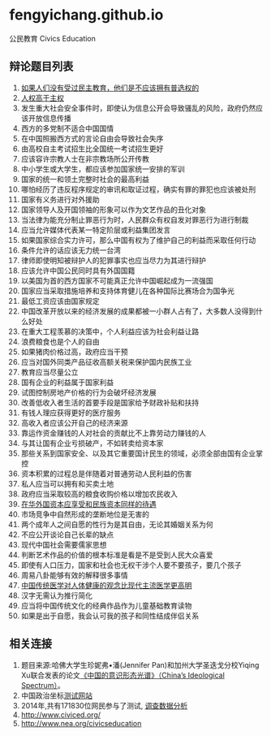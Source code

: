 # fengyichang.github.io
公民教育 Civics Education

## 辩论题目列表

1. [如果人们没有受过民主教育，他们是不应该拥有普选权的](https://pincong.rocks/question/1223)
2. [人权高于主权](https://pincong.rocks/question/1271)
3. 发生重大社会安全事件时，即使认为信息公开会导致骚乱的风险，政府仍然应该开放信息传播
4. 西方的多党制不适合中国国情
5. 在中国照搬西方式的言论自由会导致社会失序
6. 由高校自主考试招生比全国统一考试招生更好
7. 应该容许宗教人士在非宗教场所公开传教
8. 中小学生或大学生，都应该参加国家统一安排的军训
9. 国家的统一和领土完整时社会的最高利益
10. 哪怕经历了违反程序规定的审讯和取证过程，确实有罪的罪犯也应该被处刑
11. 国家有义务进行对外援助
12. 国家领导人及开国领袖的形象可以作为文艺作品的丑化对象
13. 当法律为能充分制止罪恶行为时，人民群众有权自发对罪恶行为进行制裁
14. 应当允许媒体代表某一特定阶层或利益集团发言
15. 如果国家综合实力许可，那么中国有权为了维护自己的利益而采取任何行动
16. 条件允许的话应该无力统一台湾
17. 律师即使明知被辩护人的犯罪事实也应当尽力为其进行辩护
18. 应该允许中国公民同时具有外国国籍
19. 以美国为首的西方国家不可能真正允许中国崛起成为一流强国
20. 国家应当采取措施培养和支持体育健儿在各种国际比赛场合为国争光
21. 最低工资应该由国家规定
22. 中国改革开放以来的经济发展的成果都被一小群人占有了，大多数人没得到什么好处
23. 在重大工程羡慕的决策中，个人利益应该为社会利益让路
24. 浪费粮食也是个人的自由
25. 如果猪肉价格过高，政府应当干预
26. 应当对国外同类产品征收高额关税来保护国内民族工业
27. 教育应当尽量公立
28. 国有企业的利益属于国家利益
29. 试图控制房地产价格的行为会破坏经济发展
30. 改善低收入者生活的首要手段是国家给予财政补贴和扶持
31. 有钱人理应获得更好的医疗服务
32. 高收入者应该公开自己的经济来源
33. 靠运作资金赚钱的人对社会的贡献比不上靠劳动力赚钱的人
34. 与其让国有企业亏损破产，不如转卖给资本家
35. 那些关系到国家安全、以及其它重要国计民生的领域，必须全部由国有企业掌控
36. 资本积累的过程总是伴随着对普通劳动人民利益的伤害
37. 私人应当可以拥有和买卖土地
38. 政府应当采取较高的粮食收购价格以增加农民收入
39. [在华外国资本应享受和民族资本同样的待遇](https://pincong.rocks/question/1208)
40. 市场竞争中自然形成的垄断地位是无害的
41. 两个成年人之间自愿的性行为是其自由，无论其婚姻关系为何
42. 不应公开谈论自己长辈的缺点
43. 现代中国社会需要儒家思想
44. 判断艺术作品的价值的根本标准是看是不是受到人民大众喜爱
45. 即使有人口压力，国家和社会也无权干涉个人要不要孩子，要几个孩子
46. 周易八卦能够有效的解释很多事情
47. [中国传统医学对人体健康的观念比现代主流医学更高明](https://pincong.rocks/question/1230)
48. 汉字无需认为推行简化
49. 应当将中国传统文化的经典作品作为儿童基础教育读物
50. 如果是出于自愿，我会认可我的孩子和同性结成伴侣关系 


## 相关连接
1. 题目来源:哈佛大学生珍妮弗•潘(Jennifer Pan)和加州大学圣迭戈分校Yiqing Xu联合发表的论文[《中国的意识形态光谱》（China’s Ideological Spectrum）](http://jenpan.com/jen_pan/ideology.pdf)。
2. 中国政治坐标[测试网站](http://zuobiao.me/)
3. 2014年,共有171830位网民参与了测试, [调查数据分析](https://blog.xavierskip.com/2015-05-03-politics-coordinate/)
4. http://www.civiced.org/
5. http://www.nea.org/civicseducation

